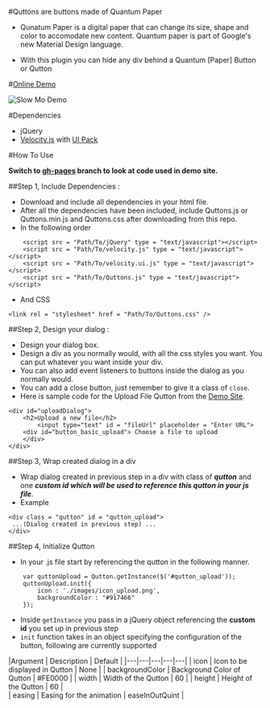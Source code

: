 #Quttons are buttons made of Quantum Paper
* Qunatum Paper is a digital paper that can change its size, shape and color to accomodate new content.
Quantum paper is part of Google's new Material Design language.

* With this plugin you can hide any div behind a Quantum [Paper] Button or Qutton


#[Online Demo](http://nashvail.github.io/Quttons)

 ![Slow Mo Demo](http://i.imgur.com/I6xeQkn.gif)

#Dependencies 
* jQuery
* [Velocity.js](https://raw.githubusercontent.com/julianshapiro/velocity/master/velocity.js) with [UI Pack](https://raw.githubusercontent.com/julianshapiro/velocity/master/velocity.ui.js)

#How To Use 

**Switch to <u>gh-pages</u> branch to look at code used in demo site.**

##Step 1, Include Dependencies :
* Download and include all dependencies in your html file. 
* After all the dependencies have been included, include Quttons.js or Quttons.min.js and Quttons.css after downloading from this repo.
* In the following order
```
    <script src = "Path/To/jQuery" type = "text/javascript"></script>
	<script src = "Path/To/velocity.js" type = "text/javascript"></script>
	<script src = "Path/To/velocity.ui.js" type = "text/javascript"></script>
	<script src = "Path/To/Quttons.js" type = "text/javascript"></script>
```
* And CSS
```
<link rel = "stylesheet" href = "Path/To/Quttons.css" />
```

##Step 2, Design your dialog :
* Design your dialog box.
* Design a div as you normally would, with all the css styles you want. You can put whatever you want inside your div.
* You can also add event listeners to buttons inside the dialog as you normally would.
* You can add a close button, just remember to give it a class of `close`.
* Here is sample code for the Upload File Qutton from the [Demo Site](http://nashvail.github.io/Quttons).
```
<div id="uploadDialog">
	<h2>Upload a new file</h2>
		<input type="text" id = "fileUrl" placeholder = "Enter URL">
	<div id="button_basic_upload"> Choose a file to upload
	</div>
</div>
```

##Step 3, Wrap created dialog in a div
* Wrap dialog created in previous step in a div with class of ***qutton*** and one ***custom id which will be used to reference this qutton in your js file***.
* Example 
```
<div class = "qutton" id = "qutton_upload">
 ...(Dialog created in previous step) ...
</div>
```

##Step 4, Initialize Qutton
* In your .js file start by referencing the qutton in the following manner. 
```
	var quttonUpload = Qutton.getInstance($('#qutton_upload'));
	quttonUpload.init({
		icon : './images/icon_upload.png',
		backgroundColor : "#917466"
	});
```
* Inside `getInstance` you pass in a jQuery object referencing the **custom id** you set up in previous step
* `init` function takes in an object specifying the configuration of the button, following are currently supported

|Argument   | Description  | Default  |
|---|---|---|---|---|
| icon  | Icon to be displayed in Qutton  | None  |
|  backgroundColor | Background Color of Qutton  | #FE0000  |
|  width | Width of the Qutton  | 60  | 
|  height | Height of the Qutton  | 60  |  
|  easing | Easing for the animation  | easeInOutQuint  | 




